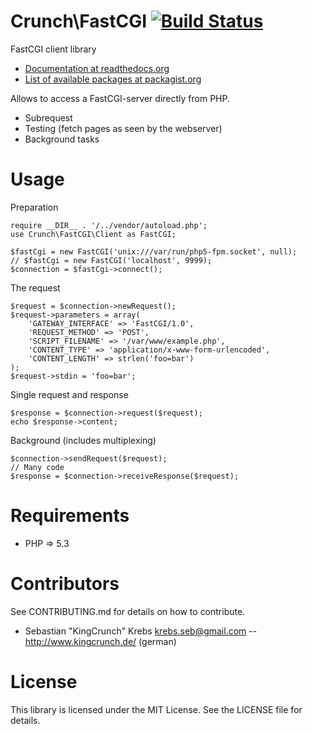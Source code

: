 Crunch\FastCGI [![Build Status](https://secure.travis-ci.org/KingCrunch/FastCGI.png)](http://travis-ci.org/KingCrunch/FastCGI)
===
FastCGI client library

* [Documentation at readthedocs.org](http://crunchfastcgi.readthedocs.org/en/latest/)
* [List of available packages at packagist.org](http://packagist.org/packages/crunch/fastcgi)


Allows to access a FastCGI-server directly from PHP.

- Subrequest
- Testing (fetch pages as seen by the webserver)
- Background tasks

Usage
=====
Preparation

    require __DIR__ . '/../vendor/autoload.php';
    use Crunch\FastCGI\Client as FastCGI;

    $fastCgi = new FastCGI('unix:///var/run/php5-fpm.socket', null);
    // $fastCgi = new FastCGI('localhost', 9999);
    $connection = $fastCgi->connect();

The request

    $request = $connection->newRequest();
    $request->parameters = array(
        'GATEWAY_INTERFACE' => 'FastCGI/1.0',
        'REQUEST_METHOD' => 'POST',
        'SCRIPT_FILENAME' => '/var/www/example.php',
        'CONTENT_TYPE' => 'application/x-www-form-urlencoded',
        'CONTENT_LENGTH' => strlen('foo=bar')
    );
    $request->stdin = 'foo=bar';

Single request and response

    $response = $connection->request($request);
    echo $response->content;

Background (includes multiplexing)

    $connection->sendRequest($request);
    // Many code
    $response = $connection->receiveResponse($request);

Requirements
============
* PHP => 5.3

Contributors
============
See CONTRIBUTING.md for details on how to contribute.

* Sebastian "KingCrunch" Krebs <krebs.seb@gmail.com> -- http://www.kingcrunch.de/ (german)

License
=======
This library is licensed under the MIT License. See the LICENSE file for details.
